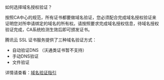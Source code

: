 如何选择域名授权验证？

按照CA中心的规范，所有证书都要做域名验证，您必须配合完成域名授权验证来证明您对所申请绑定的域名的所有权。请按照要求完成域名授权信息，待域名授权验证完成，CA系统检测生效后即可颁发证书。

腾讯云 SSL 证书服务提供了三种域名验证方式：

- 自动验证DNS （沃通类证书暂不支持）
- 手动DNS验证
- 文件验证

详情请查看：[域名验证指引](https://cloud.tencent.com/document/product/400/4142)



